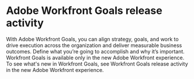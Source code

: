 

# Adobe Workfront Goals release activity

With Adobe Workfront Goals, you can align strategy, goals, and work to drive execution across the organization and deliver measurable business outcomes. Define what you’re going to accomplish and why it’s important.
Workfront Goals is available only in the new Adobe Workfront experience. To see what's new in Workfront Goals, see Workfront Goals release activity in the new Adobe Workfront experience.  